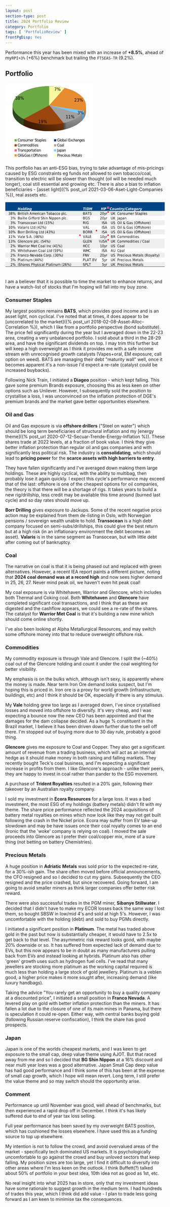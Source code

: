 ```yaml
---
layout: post
section-type: post
title: 2024 Portfolio Review
category: Portfolio
tags: [ 'PortfolioReview' ]
frontPgDisp: Yes
---
```


<!--img style="border: 0 ; padding-bottom: 20px" src="/img/2024/2024_Perf.png" /-->

Performance this year has been mixed with an increase of **+8.5%**, ahead of my`RPI+3%` (+6%) benchmark but trailing the `FTSEAS-TR` 
(9.2%).    


## Portfolio

<img style="border: 0 ; padding-bottom: 5px" src="/img/2024/2024_Holdings2.png" />

This portfolio has an anti-ESG bias, trying to take advantage of mis-pricings caused by ESG constraints eg funds 
not allowed to own tobacco/coal, transition to electric will be slower than thought (oil will be needed much longer), 
coal still essential and growing etc. There is also a bias to inflation beneficiaries - 
[asset light]({% post_url 2021-03-06-Aset-Light-Companies %}), real assets etc. 

<img style="border: 0 ; padding-bottom: 20px" src="/img/2024/2024_Holdings.png" />

I am a believer that it is possible to time the market to enhance returns, and have a watch-list of stocks that I'm hoping 
will fall into my buy zone.  


### Consumer Staples

My largest position remains **BATS**, which provides good income and is an asset light, non cyclical.  I've noted that at times, 
it does appear to be [uncorrelated to the market]({% post_url 2018-02-08-Asset-Alloc-Correlation %}), which I like from a portfolio 
perspective (bond substitute).  The price fell significantly during the year but I averaged down in the 22-23 area, creating a very 
unbalanced portfolio.  I sold about a third in the 28-29 area, and have the significant dividends on top.  I may trim this further 
but will keep a high overweight as I think it provides me with a safe income stream with unrecognised growth catalysts (Vapes+oral, 
EM exposure, call option on weed).  BATS are managing their debt "maturity wall" well, once it becomes apparent it's a non-issue 
I'd expect a re-rate (catalyst could be increased buybacks).

Following Nick Train, I initiated a **Diageo** position - which kept falling.  This gave some premium Brands exposure, choosing this as 
less keen on other options such as Unilever.  However, I subsequently sold the position to crystallise a loss, I was unconvinced 
on the inflation protection of DGE's premium brands and the market gave better opportunities elsewhere.


### Oil and Gas

Oil and Gas exposure is via **offshore drillers** ("Steel on water") which should be long term beneficiaries of structural inflation 
and my [energy theme]({% post_url 2020-07-12-Secuar-Trende-Energy-Inflation %}).  These shares trade at 2022 levels, at a fraction of 
book value.   I think they give better inflation protection than regular oil and gas companies and with significantly less political 
risk.  The industry is **consolidating**, which should lead to **pricing power** for the **scarce assets with high barriers to entry**. 

They have fallen significantly and I've averaged down making them large holdings.  These are highly cyclical, with the ability 
to multibag, then probably lose it again quickly.  I expect this cycle's performance may exceed that of the last: offshore is 
one of the cheapest options for oil companies, the theory is that there will be a shortage of rigs.  It takes years to build a new 
rig/drillship,  less credit may be available this time around (burned last cycle) and so day rates should move up.

**Borr Drilling** gives exposure to Jackups.  Some of the recent negative price action may be explained from them de-listing in Oslo, with 
Norwegian pensions / sovereign wealth unable to hold.  **Transocean** is a high debt company focused on semi-subs/drillships, this could 
give the best return but at a high risk (in an inflationary environment the debt becomes an asset).  **Valaris** is in the same segment 
as Transocean, but with little debt after coming out of bankruptcy. 


### Coal

The narrative on coal is that it is being phased out and replaced with green alternatives.  However, a recent IEA report paints a 
different picture, noting that **2024 coal demand was at a record high** and now sees higher demand in 25, 26, 27.  Never mind peak oil, 
we haven't even hit peak coal!

My coal exposure is via Whitehaven, Warrior and Glencore, which includes both Thermal and Coking coal.  Both **Whitehaven** and **Glencore** 
have completed significant coal transactions, and I think that as these are digested and the cashflow appears, we could see a re-rate 
of the shares.  The catalyst for **Warrior Met Coal** is that it's building a new mine which should come online shortly.

I've also been looking at Alpha Metallurgical Resources, and may switch some offshore money into that to reduce overweight offshore risk.



### Commodities
My commodity exposure is through Vale and Glencore.  I split the (~40%) coal out of the Glencore holding and count it under the coal 
weighting for better visibility.  

My emphasis is on the bulks which, although isn't sexy, is apparently where the money is made.  Near term Iron Ore demand looks suspect, 
but I'm hoping this is priced in.  Iron ore is a proxy for world growth (infrastructure, buildings, etc) and I think it should be OK, 
especially if there is any stimulus. 

My **Vale** holding grew too large as I averaged down, I've since crystallised losses and moved into offshore to diversify.  It's very cheap, 
and I was expecting a bounce now the new CEO has been appointed and that the damages for the dam collapse decided.  As a huge % constituent 
in the Brazil market, I believe it has been driven down further due to the sell off there.  I'm stopped out of buying more due to 30 day rule, 
probably a good thing.

**Glencore** gives me exposure to Coal and Copper.   They also get a significant amount of revenue from a trading business, which will act as an 
internal hedge as it should make money in both raising and falling markets.  They recently bought Teck's coal business, and I'm expecting a 
significant increase in profits from them.  I like Glencore's approach - unlike their peers, they are happy to invest in coal rather than 
pander to the ESG movement.

A purchase of **Trident Royalties** resulted in a 20% gain, following their takeover by an Australian royalty company.

I sold my investment in **Ecora Resources** for a large loss. It was a bad investment, the most ESG of my holdings (battery metals) didn't fit 
with my theme.  The share price performance reflected the 2024 acquisitions of battery metal royalties on mines which now look like they 
may not get built following the crash in the Nickel price. Ecora may suffer from EV take-up slowdown and may be have issues once their coal 
royalty comes to an end (Ironic that the 'woke' company is relying on coal).  I moved the sale proceeds into Glencore as I prefer their 
coal/copper mix, more of a sure thing (not betting on battery Chemistries).


### Precious Metals
A huge position in **Adriatic Metals** was sold prior to the expected re-rate, for a 30%-ish gain.   The share often moved before official 
announcements, the CFO resigned and so I decided to cut my gains.  Subsequently the CEO resigned and the price crashed, but since 
recovered.  Going forward, I am going to avoid smaller miners as think larger companies offer better risk reward.

There were also successful trades in the PGM miner, **Sibanye Stillwater**.  I decided that I didn't have to make my ECOR losses back the same way 
I lost them, so bought SBSW in low/mid 4's and sold at high 5's.  However, I was uncomfortable with the holding (debt) and sold to buy PGMs directly.

I initiated a significant position in **Platinum**.  The metal has traded above gold in the past but now is substantially cheaper, it would have to 
2.5x to get back to that level.  The asymmetric risk reward looks good, with maybe 20% downside or so.  It has suffered from 
expected lack of demand due to EVs, but this now appears to be in doubt as many manufacturers pulling back from EVs and instead looking at 
hybrids.  Platinum also has other 'green' growth uses such as hydrogen fuel cells.  I've read that many jewellers are stocking more platinum 
as the working capital required is much less than holding a large stock of gold jewellery.  Platinum is a veblen good, a higher price makes 
it more sought after, increasing demand (like luxury handbags).

Taking the advice "You rarely get an opportunity to buy a quality company at a discounted price", I initiated a small position in **Franco 
Nevada**.  A levered play on gold with better inflation protection than the miners.  It has fallen a lot due to the closure of one of its 
main mines in Panama, but there is speculation it could re-open.    Either way, with central banks buying gold (following Russian reserve 
confiscation), I think the share has good prospects.


### Japan
Japan is one of the worlds cheapest markets, and I was keen to get exposure to the small cap, deep value theme using AJOT.  But that raced away 
from me and so I decided that **BG Shin Nippon** at a 16% discount and near multi year lows was a good alternative.  Japan Small Cap deep value has had 
good performance and I think some of this has been at the expense of small cap growth, which I hope will mean revert.  Long term, I still prefer the 
value theme and so may switch should the opportunity arise.


### Comment

Performance up until November was good, well ahead of benchmarks, but then experienced a rapid drop off in December.  I think it's has likely suffered due 
to end of year tax loss selling.

Full year performance has been saved by my overweight BATS position, which has cushioned the losses elsewhere.  I have used this as a funding 
source to top up elsewhere.

My intention is not to follow the crowd, and avoid overvalued areas of the market - specifically tech dominated US markets.  It is psychologically 
uncomfortable to go against the crowd and buy unloved sectors that keep falling.  My position sizes are too large, yet I find it difficult to diversify 
into other areas where I'm less keen on the outlook.  I think Buffett(?) talked about 50% of portfolio in your best idea, 10th idea not as good as 1st, etc.

No real insight into what 2025 has in store, only that my investment ideas have some rationale to suggest growth in the medium term.  I had hundreds 
of trades this year, which I think did add value - I plan to trade less going forward as I am keen to minimise tax the consequences.


